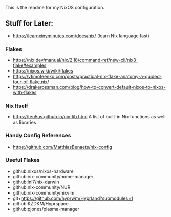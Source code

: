 This is the readme for my NixOS configuration.






## Stuff for Later:
- https://learnxinyminutes.com/docs/nix/ (learn Nix language fast)

### Flakes
- https://nix.dev/manual/nix/2.18/command-ref/new-cli/nix3-flake#examples
- https://nixos.wiki/wiki/flakes
- https://vtimofeenko.com/posts/practical-nix-flake-anatomy-a-guided-tour-of-flake.nix/
- https://drakerossman.com/blog/how-to-convert-default-nixos-to-nixos-with-flakes

### Nix Itself
- https://teu5us.github.io/nix-lib.html A list of built-in Nix functions as well as libraries

### Handy Config References
- https://github.com/MatthiasBenaets/nix-config

### Useful Flakes
- github:nixos/nixos-hardware
- github:nix-community/home-manager
- github:lnl7/nix-darwin
- github:nix-community/NUR
- github:nix-community/nixvim
- git+https://github.com/hyprwm/Hyprland?submodules=1
- github:KZDKM/Hyprspace
- github:pjones/plasma-manager